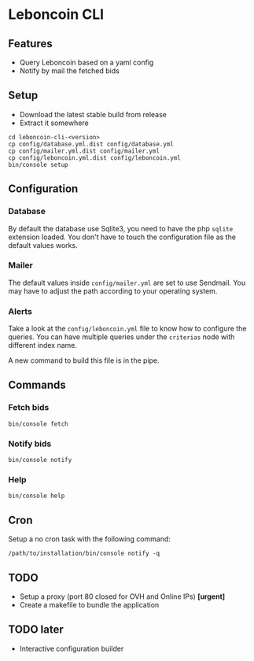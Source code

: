 # Leboncoin CLI

## Features

* Query Leboncoin based on a yaml config
* Notify by mail the fetched bids

## Setup

* Download the latest stable build from release
* Extract it somewhere

```
cd leboncoin-cli-<version>
cp config/database.yml.dist config/database.yml
cp config/mailer.yml.dist config/mailer.yml
cp config/leboncoin.yml.dist config/leboncoin.yml
bin/console setup
```

## Configuration

### Database

By default the database use Sqlite3, you need to have the php `sqlite` extension loaded. You don't have to touch the configuration file as the default values works.

### Mailer

The default values inside `config/mailer.yml` are set to use Sendmail. You may have to adjust the path according to your operating system.

### Alerts

Take a look at the `config/leboncoin.yml` file to know how to configure the queries. You can have multiple queries under the `criterias` node with different index name.

A new command to build this file is in the pipe.

## Commands

### Fetch bids

```
bin/console fetch
```

### Notify bids

```
bin/console notify
```

### Help

```
bin/console help
```

## Cron

Setup a no cron task with the following command:

```
/path/to/installation/bin/console notify -q
```

## TODO

* Setup a proxy (port 80 closed for OVH and Online IPs) **[urgent]**
* Create a makefile to bundle the application

## TODO later

* Interactive configuration builder
